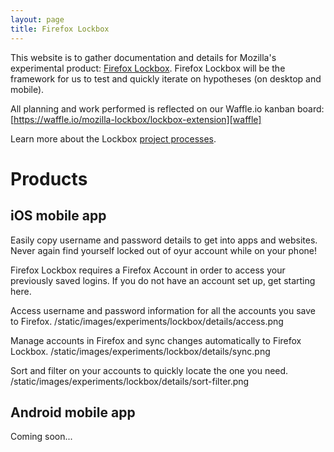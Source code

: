 ```yaml
---
layout: page
title: Firefox Lockbox
---
```


This website is to gather documentation and details for Mozilla's experimental
product: [Firefox Lockbox][website]. Firefox Lockbox will be the framework for
us to test and quickly iterate on hypotheses (on desktop and mobile).

All planning and work performed is reflected on our Waffle.io kanban board:  
[https://waffle.io/mozilla-lockbox/lockbox-extension][waffle]

Learn more about the Lockbox [project processes](/process.md).

[website]: https://mozilla-lockbox.github.io/
[waffle]: https://waffle.io/mozilla-lockbox/lockbox-extension

# Products

## iOS mobile app

Easily copy username and password details to get into apps and websites. Never again find yourself locked out of oyur account while on your phone!

Firefox Lockbox requires a Firefox Account in order to access your previously saved logins. If you do not have an account set up, get starting here.

Access username and password information for all the accounts you save to Firefox.
/static/images/experiments/lockbox/details/access.png

Manage accounts in Firefox and sync changes automatically to Firefox Lockbox.
/static/images/experiments/lockbox/details/sync.png

Sort and filter on your accounts to quickly locate the one you need.
/static/images/experiments/lockbox/details/sort-filter.png

## Android mobile app

Coming soon...
